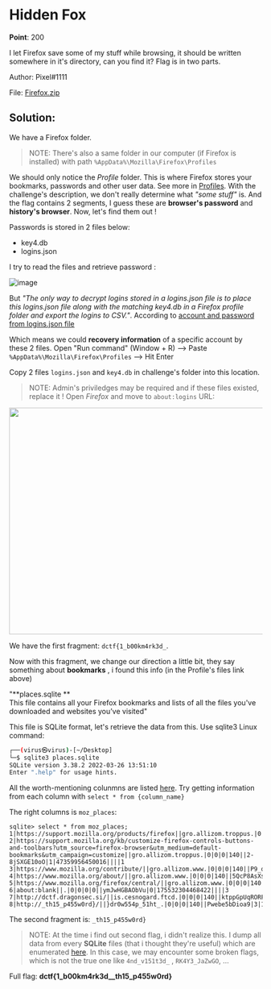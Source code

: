 # Hidden Fox

**Point**: 200

I let Firefox save some of my stuff while browsing, it should be written somewhere in it's directory, can you find it? Flag is in two parts.

Author: Pixel#1111

File: [Firefox.zip](Firefox.zip)

## Solution:

We have a Firefox folder. 

> NOTE: There's also a same folder in our computer (if Firefox is installed) with path `%AppData%\Mozilla\Firefox\Profiles`

We should only notice the _Profile_ folder. This is where Firefox stores your bookmarks, passwords and other user data. See more in [Profiles](https://support.mozilla.org/en-US/kb/profiles-where-firefox-stores-user-data). With the challenge's description, we don't really determine what _"some stuff"_ is. And the flag contains 2 segments, I guess these are **browser's password** and **history's browser**. Now, let's find them out !

Passwords is stored in 2 files below:
- key4.db
- logins.json

I try to read the files and retrieve password :

![image](https://user-images.githubusercontent.com/48288606/163697438-64a53622-f7cf-4df4-afc6-81e172a4893b.png)

But _"The only way to decrypt logins stored in a logins.json file is to place this logins.json file along with the matching key4.db in a Firefox profile folder and export the logins to CSV."_. According to [account and password from logins.json file](https://support.mozilla.org/en-US/questions/1352064#:~:text=The%20only%20way%20to%20decrypt,export%20the%20logins%20to%20CSV.)

Which means we could **recovery information** of a specific account by these 2 files. Open "Run command" (Window + R) --> Paste `%AppData%\Mozilla\Firefox\Profiles` --> Hit Enter

Copy 2 files `logins.json` and `key4.db` in challenge's folder into this location.

> NOTE: Admin's priviledges may be required and if these files existed, replace it ! Open _Firefox_ and move to `about:logins` URL:


<p align="center"><img width=600 height=450 src="https://user-images.githubusercontent.com/48288606/163697628-293a2875-54ad-4f04-bb2d-1d758d9721d1.png"></p>

We have the first fragment: `dctf{1_b00km4rk3d_`.

Now with this fragment, we change our direction a little bit, they say something about **bookmarks** , i found this info (in the Profile's files link above)

"**places.sqlite **<br>
This file contains all your Firefox bookmarks and lists of all the files you've downloaded and websites you’ve visited"

This file is SQLite format, let's retrieve the data from this. Use sqlite3 Linux command: 

```bash
┌──(virus㉿virus)-[~/Desktop]
└─$ sqlite3 places.sqlite
SQLite version 3.38.2 2022-03-26 13:51:10
Enter ".help" for usage hints.
```

All the worth-mentioning colunmns are listed [here](http://kb.mozillazine.org/Places.sqlite). Try getting information from each column with `select * from {column_name}`

The right columns is `moz_places`:

```
sqlite> select * from moz_places;
1|https://support.mozilla.org/products/firefox||gro.allizom.troppus.|0|0|0|140||bew1ljtsvWMG|1|47358327123126||||1
2|https://support.mozilla.org/kb/customize-firefox-controls-buttons-and-toolbars?utm_source=firefox-browser&utm_medium=default-bookmarks&utm_campaign=customize||gro.allizom.troppus.|0|0|0|140||2-8jSXGE10oO|1|47359956450016||||1
3|https://www.mozilla.org/contribute/||gro.allizom.www.|0|0|0|140||P9_q5kTlvFJo|1|47357364218428||||2
4|https://www.mozilla.org/about/||gro.allizom.www.|0|0|0|140||5QcP8AsXsadx|1|47357608426557||||2
5|https://www.mozilla.org/firefox/central/||gro.allizom.www.|0|0|0|140||G9hmLxo6sCFe|1|47359969280417||||2
6|about:blank||.|0|0|0|0||ymJwHGBAObVu|0|175532304468422||||3
7|http://dctf.dragonsec.si/||is.cesnogard.ftcd.|0|0|0|140||ktppGpUqRORF|0|125510471171359||||4
8|http://_th15_p455w0rd}/||}dr0w554p_51ht_.|0|0|0|140||Pwebe5bDioa9|3|125507539440179||||5
```

The second fragment is: `_th15_p455w0rd}` 

> NOTE: At the time i  find out second flag, i didn't realize this. I dump all data from every **SQLite** files (that i thought they're useful) which are enumerated [here](https://support.mozilla.org/en-US/kb/profiles-where-firefox-stores-user-data). In this case, we may encounter some broken flags, which is not the true one like `4nd_v151t3d_` , `RK4Y3_JaZwGO`, ... 

Full flag: **dctf{1_b00km4rk3d__th15_p455w0rd}**

